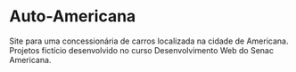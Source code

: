# Auto-Americana
Site para uma concessionária de carros localizada na cidade de Americana. Projetos fictício desenvolvido no curso Desenvolvimento Web do Senac Americana.
